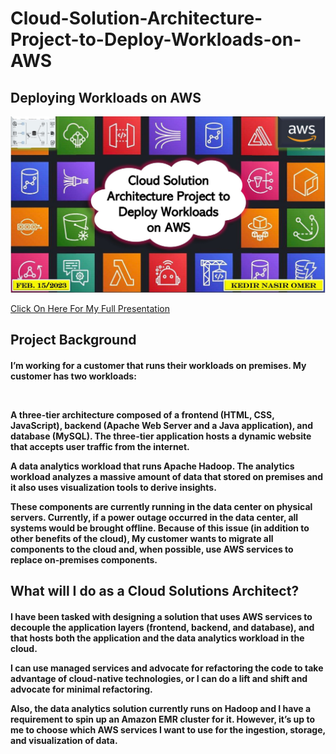 # Cloud-Solution-Architecture-Project-to-Deploy-Workloads-on-AWS

<h2>
Deploying Workloads on AWS
</h2>

<p align="center">
<img src="https://github.com/kedibeki/Cloud-Solution-Architecture-Project-to-Deploy-Workloads-on-AWS/blob/main/Cover-%20Cloud%20Solution%20Architecture%20Project%20to%20Deploy%20Workloads%20on%20AWS.jpg" alt=""/>
</p>

[Click On Here For My Full Presentation](https://github.com/kedibeki/Cloud-Solution-Architecture-Project-to-Deploy-Workloads-on-AWS/blob/main/Cloud%20Solution%20Architecture%20Project%20to%20Deploy%20Workloads%20on%20AWS.pdf)
 
<h2>
Project Background
</h2>

<h4>   
I’m working for a customer that runs their workloads on premises. My customer has two workloads:
 
&nbsp;
 
A three-tier architecture composed of a frontend (HTML, CSS, JavaScript), backend (Apache Web Server and a Java application), and database (MySQL). The three-tier application hosts a dynamic website that accepts user traffic from the internet.
&nbsp;
 
A data analytics workload that runs Apache Hadoop. The analytics workload analyzes a massive amount of data that stored on premises and it also uses visualization tools to derive insights.
&nbsp;
 
These components are currently running in the data center on physical servers. Currently, if a power outage occurred in the data center, all systems would be brought offline. Because of this issue (in addition to other benefits of the cloud), My customer wants to migrate all components to the cloud and, when possible, use AWS services to replace on-premises components.
</h4>

<h2>
What will I do as a Cloud Solutions Architect?
</h2>

<h4>
I have been tasked with designing a solution that uses AWS services to decouple the application layers (frontend, backend, and database), and that hosts both the application and the data analytics workload in the cloud. 
&nbsp;
 
I can use managed services and advocate for refactoring the code to take advantage of cloud-native technologies, or I can do a lift and shift and advocate for minimal refactoring. 
&nbsp;
 
Also, the data analytics solution currently runs on Hadoop and I have a requirement to spin up an Amazon EMR cluster for it. However, it’s up to me to choose which AWS services I want to use for the ingestion, storage, and visualization of data.
</h4>
